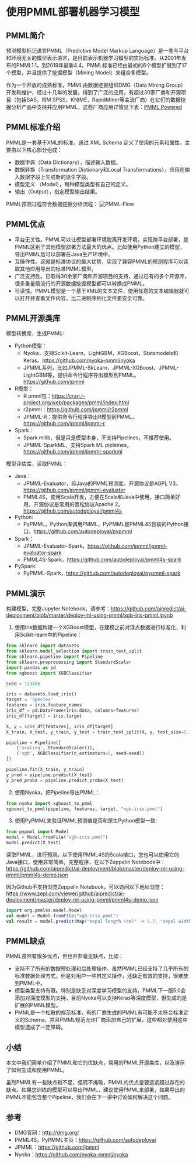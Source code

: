 # 使用PMML部署机器学习模型

## PMML简介
预测模型标记语言PMML（Predictive Model Markup Language）是一套与平台和环境无关的模型表示语言，是目前表示机器学习模型的实际标准。从2001年发布的PMML1.1，到2019年最新4.4，PMML标准已经由最初的6个模型扩展到了17个模型，并且提供了挖掘模型（Mining Model）来组合多模型。

作为一个开放的成熟标准，PMML由数据挖掘组织DMG（Data Mining Group）开发和维护，经过十几年的发展，得到了广泛的应用，有超过30家厂商和开源项目（包括SAS，IBM SPSS，KNIME，RapidMiner等主流厂商）在它们的数据挖掘分析产品中支持并应用PMML，这些厂商应用详情见下表：[PMML Powered](http://dmg.org/pmml/products.html)

## PMML标准介绍
PMML是一套基于XML的标准，通过 XML Schema 定义了使用的元素和属性，主要由以下核心部分组成：
* 数据字典（Data Dictionary），描述输入数据。
* 数据转换（Transformation Dictionary和Local Transformations），应用在输入数据字段上生成新的派生字段。
* 模型定义 （Model），每种模型类型有自己的定义。
* 输出（Output），指定模型输出结果。

PMML预测过程符合数据挖掘分析流程：
![PMML-Flow](https://raw.githubusercontent.com/aipredict/ai-deployment/master/deploy-ml-using-pmml/pmml-flow.png)

## PMML优点
* 平台无关性。PMML可以让模型部署环境脱离开发环境，实现跨平台部署，是PMML区别于其他模型部署方法最大的优点。比如使用Python建立的模型，导出PMML后可以部署在Java生产环境中。
* 互操作性。这就是标准协议的最大优势，实现了兼容PMML的预测程序可以读取其他应用导出的标准PMML模型。
* 广泛支持性。已取得30余家厂商和开源项目的支持，通过已有的多个开源库，很多重量级流行的开源数据挖掘模型都可以转换成PMML。
* 可读性。PMML模型是一个基于XML的文本文件，使用任意的文本编辑器就可以打开并查看文件内容，比二进制序列化文件更安全可靠。

## PMML开源类库
模型转换库，生成PMML:
* Python模型：
    * Nyoka，支持Scikit-Learn，LightGBM，XGBoost，Statsmodels和Keras。https://github.com/nyoka-pmml/nyoka
    * JPMML系列，比如JPMML-SkLearn、JPMML-XGBoost、JPMML-LightGBM等，提供命令行程序导出模型到PMML。https://github.com/jpmml
* R模型：
    * R pmml包：https://cran.r-project.org/web/packages/pmml/index.html
    * r2pmml：https://github.com/jpmml/r2pmml
    * JPMML-R：提供命令行程序导出R模型到PMML，https://github.com/jpmml/jpmml-r
* Spark：
    * Spark mllib，但是只是模型本身，不支持Pipelines，不推荐使用。
    * JPMML-SparkML，支持Spark ML pipleines。https://github.com/jpmml/jpmml-sparkml

模型评估库，读取PMML：
* Java：
    * JPMML-Evaluator，纯Java的PMML预测库，开源协议是AGPL V3。https://github.com/jpmml/jpmml-evaluator
    * PMML4S，使用Scala开发，方便在Scala和Java中使用，接口简单好用，开源协议是常用的宽松协议Apache 2。https://github.com/autodeployai/pmml4s
* Python:
    * PyPMML，Python库调用PMML，PyPMML是PMML4S包装的Python接口。https://github.com/autodeployai/pypmml
* Spark：
    * JPMML-Evaluator-Spark，https://github.com/jpmml/jpmml-evaluator-spark
    * PMML4S-Spark，https://github.com/autodeployai/pmml4s-spark
* PySpark:
    * PyPMML-Spark，https://github.com/autodeployai/pypmml-spark

## PMML演示
构建模型，完整Jupyter Notebook，请参考：https://github.com/aipredict/ai-deployment/blob/master/deploy-ml-using-pmml/xgb-iris-pmml.ipynb
1. 使用Iris数据构建一个XGBoost模型，在建模之前对浮点数据进行标准化，利用Scikit-learn中的Pipeline：
```python
from sklearn import datasets
from sklearn.model_selection import train_test_split
from sklearn.pipeline import Pipeline
from sklearn.preprocessing import StandardScaler
import pandas as pd
from xgboost import XGBClassifier

seed = 123456

iris = datasets.load_iris()
target = 'Species'
features = iris.feature_names
iris_df = pd.DataFrame(iris.data, columns=features)
iris_df[target] = iris.target

X, y = iris_df[features], iris_df[target]
X_train, X_test, y_train, y_test = train_test_split(X, y, test_size=0.33, random_state=seed)

pipeline = Pipeline([
    ('scaling', StandardScaler()), 
    ('xgb', XGBClassifier(n_estimators=5, seed=seed))
])

pipeline.fit(X_train, y_train)
y_pred = pipeline.predict(X_test)
y_pred_proba = pipeline.predict_proba(X_test)
```
2. 使用Nyoka，把Pipeline导出PMML：
```python
from nyoka import xgboost_to_pmml
xgboost_to_pmml(pipeline, features, target, "xgb-iris.pmml")
```

3. 使用PyPMML来验证PMML预测值是否和原生Python模型一致:
```python
from pypmml import Model
model = Model.fromFile("xgb-iris.pmml")
model.predict(X_test)
```

读取PMML，进行预测。以下使用PMML4S的Scala接口，您也可以使用它的Java接口，使用非常简单。完整程序，在以下Zeppelin Notebook中：https://github.com/aipredict/ai-deployment/blob/master/deploy-ml-using-pmml/pmml4s-demo.json

因为Github不支持浏览Zeppelin Notebook，可以访问以下地址浏览：https://www.zepl.com/viewer/github/aipredict/ai-deployment/master/deploy-ml-using-pmml/pmml4s-demo.json

```scala
import org.pmml4s.model.Model
val model = Model.fromFile("xgb-iris.pmml")
val result = model.predict(Map("sepal length (cm)" -> 5.7, "sepal width (cm)" -> 4.4, "petal length (cm)" -> 1.5, "petal width (cm)" -> 0.4))
```

## PMML缺点
PMML虽然有很多优点，但也并非毫无缺点，比如：
* 支持不了所有的数据预处理和后处理操作。虽然PMML已经支持了几乎所有的标准数据处理方式，但是对用户一些自定义操作，还缺乏有效的支持，很难放到PMML中。
* 模型类型支持有限。特别是缺乏对深度学习模型的支持，PMML下一版5.0会添加对深度模型的支持，目前Nyoka可以支持Keras等深度模型，但生成的是扩展的PMML模型。
* PMML是一个松散的规范标准，有的厂商生成的PMML有可能不太符合标准定义的Schema，并且PMML规范允许厂商添加自己的扩展，这些都对使用这些模型造成了一定障碍。


## 小结
本文中我们简单介绍了PMML和它的优缺点，常用的PMML开源类库，以及演示了如何生成和使用PMML。

虽然PMML有一些缺点和不足，但瑕不掩瑜，PMML的优点是要远远超过存在的缺点。如果您训练的模型可以导出PMML，建议使用PMML来部署，如果导出的PMML不能包含整个Pipeline，我们会在下一讲中讨论如何解决这个问题。

## 参考
* DMG官网：http://dmg.org/
* PMML4S，PyPMML主页：https://github.com/autodeployai
* JPMML：https://github.com/jpmml
* Nyoka：https://github.com/nyoka-pmml/nyoka

